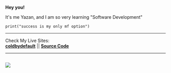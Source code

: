**Hey you!**

It's me Yazan, and I am so very learning "Software Development"

```
print("success is my only mf option")
```
---
Check My Live Sites:  
**[coldbydefault](https://www.coldbydefault.com)**
  ||  **[Source Code](https://github.com/ColdByDefault/coldbydefault.github.io)**

---
[![](https://visitcount.itsvg.in/api?id=ColdByDefault&icon=5&color=1)](https://visitcount.itsvg.in)
---





